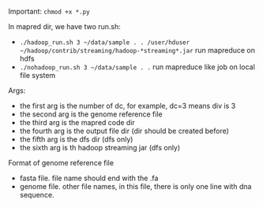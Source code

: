 Important: ```chmod +x *.py```

In mapred dir, we have two run.sh:
* ```./hadoop_run.sh 3 ~/data/sample . . /user/hduser ~/hadoop/contrib/streaming/hadoop-*streaming*.jar``` run mapreduce on hdfs
* ```./nohadoop_run.sh 3 ~/data/sample . .``` run mapreduce like job on local file system

Args:
* the first arg is the number of dc, for example, dc=3 means div is 3
* the second arg is the genome reference file
* the third arg is the mapred code dir
* the fourth arg is the output file dir (dir should be created before)
* the fifth arg is the dfs dir (dfs only)
* the sixth arg is th hadoop streaming jar (dfs only)

Format of genome reference file
* fasta file. file name should end with the .fa
* genome file. other file names, in this file, there is only one line with dna sequence. 
